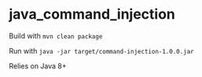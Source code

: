 # java_command_injection

Build with `mvn clean package`

Run with `java -jar target/command-injection-1.0.0.jar`

Relies on Java 8+
